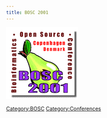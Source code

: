 ```yaml
---
title: BOSC 2001
---
```


![](Bosc-2001-logo.gif "Bosc-2001-logo.gif")

<Category:BOSC> <Category:Conferences>
